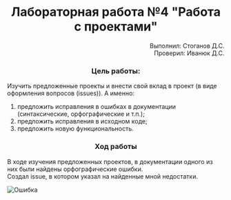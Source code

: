<h1 align = "center">Лабораторная работа №4 "Работа с проектами" </h1>

<p align = "right">
Выполнил: Стоганов Д.С.  <br>
Проверил: Иванюк Д.С. 
</p> 

<h3 align = "center">Цель работы: </h3> 
Изучить предложенные проекты и внести свой вклад в проект (в виде оформления вопросов (issues)).
А именно:
  
 1. предложить исправления в ошибках в документации (синтаксические, орфографические и т.п.);
 2. предложить исправления в исходном коде;
 3. предложить новую функциональность.

<h3 align = "center">Ход работы  </h3>
В ходе изучения предложенных проектов, в документации одного из них были найдены орфографические ошибки. <br> Создал issue, в котором указал на найденные мной недостатки. 

![Ошибка](imgs/rep.png)